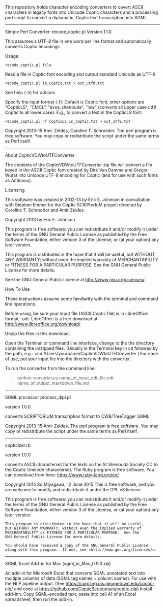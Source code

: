 This repository holds character encoding converters to covert ASCII characters in legacy fonts into Unicode Coptic characters and a processing perl script to convert a diplomatic, Coptic text transcription into SGML.
________________________________________
Simple Perl Converter:
recode_coptic.pl Version 1.1.0

This assumes a UTF-8 file in one word per line format and automatically converts Coptic encodings

Usage:

    recode_coptic.pl file

Read a file in Coptic font encoding and output standard Unicode as UTF-8

    recode_coptic.pl in_Coptic.txt > out_utf8.txt

See help (-h) for options

Specify the input format (-f): Default is Coptic font, other options are "CopticLS", "CMCL", "avva_shenouda", "low" (converts all upper case utf8 Coptic to all lower case).  E.g., to convert a text in the CopticLS font:

    recode_coptic.pl -f CopticLS in_Coptic.txt > out_utf8.txt

Copyright 2013-15 Amir Zeldes, Caroline T. Schroeder. The perl program is free software. You may copy or redistribute the script under the same terms as Perl itself.
_________________________________________
About CopticVDWtoUTFConverter

The contents of the CopticVDWtoUTFConverter zip file will convert a file keyed in the ASCII Coptic font created by Dirk Van Damme and Gregor Wurst into Unicode UTF-8 encoding for Coptic (and for use with such fonts as Antinoou).

Licensing

This software was created in 2012-13 by Eric E. Johnson in consultation with Stephen Emmel for the Coptic SCRIPtorIuM project directed by Caroline T. Schroeder and Amir Zeldes.  

Copyright 2013 by Eric E. Johnson

This program is free software: you can redistribute it and/or modify it under the terms of the GNU General Public License as published by the Free Software Foundation, either version 3 of the License, or (at your option) any later version.
 
This program is distributed in the hope that it will be useful, but WITHOUT ANY WARRANTY; without even the implied warranty of MERCHANTABILITY or FITNESS FOR A PARTICULAR PURPOSE.  See the GNU General Public License for more details. 

See the GNU General Public License at <http://www.gnu.org/licenses/>.

How To Use

These instructions assume some familiarity with the terminal and command line operations.

Before using, be sure your input file (ASCII Coptic file) is in LibreOffice format: .odt.  LibreOffice is a free download at http://www.libreoffice.org/download/

Unzip the files in this download.

Open the Terminal or command line interface, change to the the directory containing the unzipped files.  (Usually in the Terminal key in cd followed by the path, e.g.:  >cd /Users/yourname/CopticVDWtoUTFConverter )  For ease of use, put your input file into the directory with the converter.

To run the converter from the command line:

> python converter.py name_of_input_odf_file.odt name_of_output_markdown_file.md

________________________________________
SGML processor process_dipl.pl

version 1.0.0

converts SCRIPTORIUM transcription format to CWB/TreeTagger SGML

Copyright 2013-15 Amir Zeldes. The perl program is free software. You may copy or redistribute the script under the same terms as Perl itself.

________________________________________
copticizer.rb

version 1.0.0

converts ASCII characterset for the texts on the St Shenouda Society CD to the Coptic Unicode characterset. The Ruby program is free software. You can download from here: <https://www.ruby-lang.org/en/>

Copyright 2015 So Miyagawa, 12 June 2015  This is free software, and you are welcome to modify and redistribute it under the GPL v3 license.

This program is free software: you can redistribute it and/or modify
    it under the terms of the GNU General Public License as published by
    the Free Software Foundation, either version 3 of the License, or
    (at your option) any later version.

    This program is distributed in the hope that it will be useful,
    but WITHOUT ANY WARRANTY; without even the implied warranty of
    MERCHANTABILITY or FITNESS FOR A PARTICULAR PURPOSE.  See the
    GNU General Public License for more details.

    You should have received a copy of the GNU General Public License
    along with this program.  If not, see <http://www.gnu.org/licenses/>.



_________________________________________
SGML Excel Add-in for Mac (sgml_io_Mac_0.9.3.xla)

An add-in for Microsoft Excel that converts SGML annotated text into multiple columns of data (SGML tag names = column names).  For use with the NLP pipeline output.  (See https://corpling.uis.georgetown.edu/coptic-nlp/ and code at https://github.com/CopticScriptorium/coptic-nlp)  Install add-inn.  Copy SGML-encoded text, paste into cell A1 of an Excel spreadsheet, then run the add-in.


